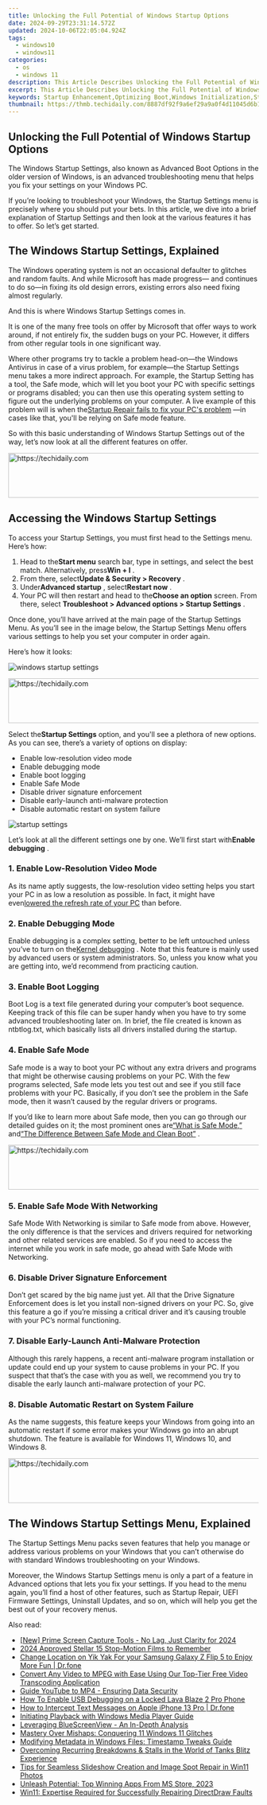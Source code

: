 ```yaml
---
title: Unlocking the Full Potential of Windows Startup Options
date: 2024-09-29T23:31:14.572Z
updated: 2024-10-06T22:05:04.924Z
tags:
  - windows10
  - windows11
categories:
  - os
  - windows 11
description: This Article Describes Unlocking the Full Potential of Windows Startup Options
excerpt: This Article Describes Unlocking the Full Potential of Windows Startup Options
keywords: Startup Enhancement,Optimizing Boot,Windows Initialization,Startup Efficiency,System Launch Tips,Booting Performance,Startup Settings Mastery
thumbnail: https://thmb.techidaily.com/8887df92f9a6ef29a9a0f4d11045d6b1c0399eebd3f27cb0d07dfb8b59734a92.jpg
---
```


## Unlocking the Full Potential of Windows Startup Options

 The Windows Startup Settings, also known as Advanced Boot Options in the older version of Windows, is an advanced troubleshooting menu that helps you fix your settings on your Windows PC.

 If you’re looking to troubleshoot your Windows, the Startup Settings menu is precisely where you should put your bets. In this article, we dive into a brief explanation of Startup Settings and then look at the various features it has to offer. So let’s get started.

## The Windows Startup Settings, Explained

 The Windows operating system is not an occasional defaulter to glitches and random faults. And while Microsoft has made progress— and continues to do so—in fixing its old design errors, existing errors also need fixing almost regularly.

And this is where Windows Startup Settings comes in.

 It is one of the many free tools on offer by Microsoft that offer ways to work around, if not entirely fix, the sudden bugs on your PC. However, it differs from other regular tools in one significant way.

 Where other programs try to tackle a problem head-on—the Windows Antivirus in case of a virus problem, for example—the Startup Settings menu takes a more indirect approach. For example, the Startup Setting has a tool, the Safe mode, which will let you boot your PC with specific settings or programs disabled; you can then use this operating system setting to figure out the underlying problems on your computer. A live example of this problem will is when the[Startup Repair fails to fix your PC's problem](https://www.makeuseof.com/what-to-do-if-startup-repair-fails-to-repair-your-pc/) —in cases like that, you'll be relying on Safe mode feature.

 So with this basic understanding of Windows Startup Settings out of the way, let’s now look at all the different features on offer.

<!-- affiliate ads begin -->
<a href="https://appsumo.8odi.net/c/5597632/2037318/7443" target="_top" id="2037318">
  <img src="//a.impactradius-go.com/display-ad/7443-2037318" border="0" alt="https://techidaily.com" width="728" height="90"/>
</a>
<img height="0" width="0" src="https://appsumo.8odi.net/i/5597632/2037318/7443" style="position:absolute;visibility:hidden;" border="0" />
<!-- affiliate ads end -->

## Accessing the Windows Startup Settings

 To access your Startup Settings, you must first head to the Settings menu. Here’s how:

1. Head to the**Start menu** search bar, type in settings, and select the best match. Alternatively, press**Win + I** .
2. From there, select**Update & Security > Recovery** .
3. Under**Advanced startup** , select**Restart now** .
4. Your PC will then restart and head to the**Choose an option** screen. From there, select **Troubleshoot > Advanced options > Startup Settings** .

 Once done, you’ll have arrived at the main page of the Startup Settings Menu. As you’ll see in the image below, the Startup Settings Menu offers various settings to help you set your computer in order again.

Here’s how it looks:

![windows startup settings](https://static1.makeuseofimages.com/wordpress/wp-content/uploads/2023/02/windows-startup-settings.jpg)

<!-- affiliate ads begin -->
<a href="https://laganoo.pxf.io/c/5597632/1484950/16446" target="_top" id="1484950">
  <img src="//a.impactradius-go.com/display-ad/16446-1484950" border="0" alt="https://techidaily.com" width="728" height="90"/>
</a>
<img height="0" width="0" src="https://laganoo.pxf.io/i/5597632/1484950/16446" style="position:absolute;visibility:hidden;" border="0" />
<!-- affiliate ads end -->

 Select the**Startup Settings** option, and you'll see a plethora of new options. As you can see, there’s a variety of options on display:

* Enable low-resolution video mode
* Enable debugging mode
* Enable boot logging
* Enable Safe Mode
* Disable driver signature enforcement
* Disable early-launch anti-malware protection
* Disable automatic restart on system failure

![startup settings](https://static1.makeuseofimages.com/wordpress/wp-content/uploads/2023/02/startup-settings.jpg)

 Let’s look at all the different settings one by one. We’ll first start with**Enable debugging** .

### 1\. Enable Low-Resolution Video Mode

 As its name aptly suggests, the low-resolution video setting helps you start your PC in as low a resolution as possible. In fact, it might have even[lowered the refresh rate of your PC](https://www.makeuseof.com/windows-11-change-refresh-rate/) than before.

### 2\. Enable Debugging Mode

 Enable debugging is a complex setting, better to be left untouched unless you’ve to turn on the[Kernel debugging](https://learn.microsoft.com/en-us/windows-hardware/drivers/debugger/setting-up-kernel-mode-debugging-in-windbg--cdb--or-ntsd) . Note that this feature is mainly used by advanced users or system administrators. So, unless you know what you are getting into, we’d recommend from practicing caution.

### 3\. Enable Boot Logging

 Boot Log is a text file generated during your computer’s boot sequence. Keeping track of this file can be super handy when you have to try some advanced troubleshooting later on. In brief, the file created is known as ntbtlog.txt, which basically lists all drivers installed during the startup.

### 4\. Enable Safe Mode

 Safe mode is a way to boot your PC without any extra drivers and programs that might be otherwise causing problems on your PC. With the few programs selected, Safe mode lets you test out and see if you still face problems with your PC. Basically, if you don’t see the problem in the Safe mode, then it wasn’t caused by the regular drivers or programs.

 If you’d like to learn more about Safe mode, then you can go through our detailed guides on it; the most prominent ones are[“What is Safe Mode,”](https://www.makeuseof.com/what-is-safe-mode/) and[“The Difference Between Safe Mode and Clean Boot”](https://www.makeuseof.com/clean-boot-vs-safe-mode-whats-the-difference/) .

<!-- affiliate ads begin -->
<a href="https://appsumo.8odi.net/c/5597632/2068425/7443" target="_top" id="2068425">
  <img src="//a.impactradius-go.com/display-ad/7443-2068425" border="0" alt="https://techidaily.com" width="728" height="90"/>
</a>
<img height="0" width="0" src="https://appsumo.8odi.net/i/5597632/2068425/7443" style="position:absolute;visibility:hidden;" border="0" />
<!-- affiliate ads end -->

### 5\. Enable Safe Mode With Networking

 Safe Mode With Networking is similar to Safe mode from above. However, the only difference is that the services and drivers required for networking and other related services are enabled. So if you need to access the internet while you work in safe mode, go ahead with Safe Mode with Networking.

### 6\. Disable Driver Signature Enforcement

 Don’t get scared by the big name just yet. All that the Drive Signature Enforcement does is let you install non-signed drivers on your PC. So, give this feature a go if you’re missing a critical driver and it’s causing trouble with your PC’s normal functioning.

### 7\. Disable Early-Launch Anti-Malware Protection

 Although this rarely happens, a recent anti-malware program installation or update could end up your system to cause problems in your PC. If you suspect that that’s the case with you as well, we recommend you try to disable the early launch anti-malware protection of your PC.

### 8\. Disable Automatic Restart on System Failure

 As the name suggests, this feature keeps your Windows from going into an automatic restart if some error makes your Windows go into an abrupt shutdown. The feature is available for Windows 11, Windows 10, and Windows 8.

<!-- affiliate ads begin -->
<a href="https://appsumo.8odi.net/c/5597632/2129740/7443" target="_top" id="2129740">
  <img src="//a.impactradius-go.com/display-ad/7443-2129740" border="0" alt="https://techidaily.com" width="728" height="90"/>
</a>
<img height="0" width="0" src="https://appsumo.8odi.net/i/5597632/2129740/7443" style="position:absolute;visibility:hidden;" border="0" />
<!-- affiliate ads end -->

## The Windows Startup Settings Menu, Explained

 The Startup Settings Menu packs seven features that help you manage or address various problems on your Windows that you can’t otherwise do with standard Windows troubleshooting on your Windows.

 Moreover, the Windows Startup Settings menu is only a part of a feature in Advanced options that lets you fix your settings. If you head to the menu again, you’ll find a host of other features, such as Startup Repair, UEFI Firmware Settings, Uninstall Updates, and so on, which will help you get the best out of your recovery menus.

<ins class="adsbygoogle"
     style="display:block"
     data-ad-format="autorelaxed"
     data-ad-client="ca-pub-7571918770474297"
     data-ad-slot="1223367746"></ins>

<ins class="adsbygoogle"
     style="display:block"
     data-ad-client="ca-pub-7571918770474297"
     data-ad-slot="8358498916"
     data-ad-format="auto"
     data-full-width-responsive="true"></ins>

<span class="atpl-alsoreadstyle">Also read:</span>
<div><ul>
<li><a href="https://remote-screen-capture.techidaily.com/new-prime-screen-capture-tools-no-lag-just-clarity-for-2024/"><u>[New] Prime Screen Capture Tools - No Lag, Just Clarity for 2024</u></a></li>
<li><a href="https://fox-access.techidaily.com/2024-approved-stellar-15-stop-motion-films-to-remember/"><u>2024 Approved Stellar 15 Stop-Motion Films to Remember</u></a></li>
<li><a href="https://location-social.techidaily.com/change-location-on-yik-yak-for-your-samsung-galaxy-z-flip-5-to-enjoy-more-fun-drfone-by-drfone-virtual-android/"><u>Change Location on Yik Yak For your Samsung Galaxy Z Flip 5 to Enjoy More Fun | Dr.fone</u></a></li>
<li><a href="https://solve-helper.techidaily.com/convert-any-video-to-mpeg-with-ease-using-our-top-tier-free-video-transcoding-application/"><u>Convert Any Video to MPEG with Ease Using Our Top-Tier Free Video Transcoding Application</u></a></li>
<li><a href="https://youtube-webster.techidaily.com/-youtube-to-mp4-ensuring-data-security/"><u>Guide YouTube to MP4 - Ensuring Data Security</u></a></li>
<li><a href="https://android-unlock.techidaily.com/how-to-enable-usb-debugging-on-a-locked-lava-blaze-2-pro-phone-by-drfone-android/"><u>How To Enable USB Debugging on a Locked Lava Blaze 2 Pro Phone</u></a></li>
<li><a href="https://ios-location-track.techidaily.com/how-to-intercept-text-messages-on-apple-iphone-13-pro-drfone-by-drfone-virtual-ios/"><u>How to Intercept Text Messages on Apple iPhone 13 Pro | Dr.fone</u></a></li>
<li><a href="https://windows11.techidaily.com/initiating-playback-with-windows-media-player-guide/"><u>Initiating Playback with Windows Media Player Guide</u></a></li>
<li><a href="https://windows11.techidaily.com/leveraging-bluescreenview-an-in-depth-analysis/"><u>Leveraging BlueScreenView - An In-Depth Analysis</u></a></li>
<li><a href="https://windows11.techidaily.com/mastery-over-mishaps-conquering-11-windows-11-glitches/"><u>Mastery Over Mishaps: Conquering 11 Windows 11 Glitches</u></a></li>
<li><a href="https://windows11.techidaily.com/modifying-metadata-in-windows-files-timestamp-tweaks-guide/"><u>Modifying Metadata in Windows Files: Timestamp Tweaks Guide</u></a></li>
<li><a href="https://win-blog.techidaily.com/overcoming-recurring-breakdowns-and-stalls-in-the-world-of-tanks-blitz-experience/"><u>Overcoming Recurring Breakdowns & Stalls in the World of Tanks Blitz Experience</u></a></li>
<li><a href="https://windows11.techidaily.com/tips-for-seamless-slideshow-creation-and-image-spot-repair-in-win11-photos/"><u>Tips for Seamless Slideshow Creation and Image Spot Repair in Win11 Photos</u></a></li>
<li><a href="https://windows11.techidaily.com/unleash-potential-top-winning-apps-from-ms-store-2023/"><u>Unleash Potential: Top Winning Apps From MS Store, 2023</u></a></li>
<li><a href="https://windows11.techidaily.com/win11-expertise-required-for-successfully-repairing-directdraw-faults/"><u>Win11: Expertise Required for Successfully Repairing DirectDraw Faults</u></a></li>
</ul></div>

